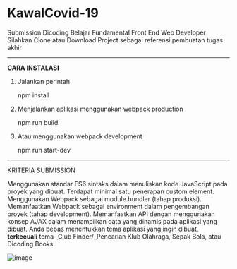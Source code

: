 # KawalCovid-19
Submission Dicoding Belajar Fundamental Front End Web Developer<br>
Silahkan Clone atau Download Project sebagai referensi pembuatan tugas akhir

--------------------------------------------------------------------

<b>CARA INSTALASI</b>
<ol>
<li> Jalankan perintah

npm install

<li> Menjalankan aplikasi menggunakan webpack production

npm run build

<li> Atau menggunakan webpack development

npm run start-dev
</ol>

------------------------------------------------------------------------------
KRITERIA SUBMISSION

Menggunakan standar ES6 sintaks dalam menuliskan kode JavaScript pada proyek yang dibuat.
Terdapat minimal satu penerapan custom element.
Menggunakan Webpack sebagai module bundler (tahap produksi).
Memanfaatkan Webpack sebagai environment dalam pengembangan proyek (tahap development).
Memanfaatkan API dengan menggunakan konsep AJAX dalam menampilkan data yang dinamis pada aplikasi yang dibuat.
Anda bebas menentukkan tema aplikasi yang ingin dibuat, <b>terkecuali</b> tema _Club Finder/_Pencarian Klub Olahraga, Sepak Bola, atau Dicoding Books.


![image](https://user-images.githubusercontent.com/55525236/147512727-d9b12741-74a4-4195-ad83-c702ea09564b.png)
